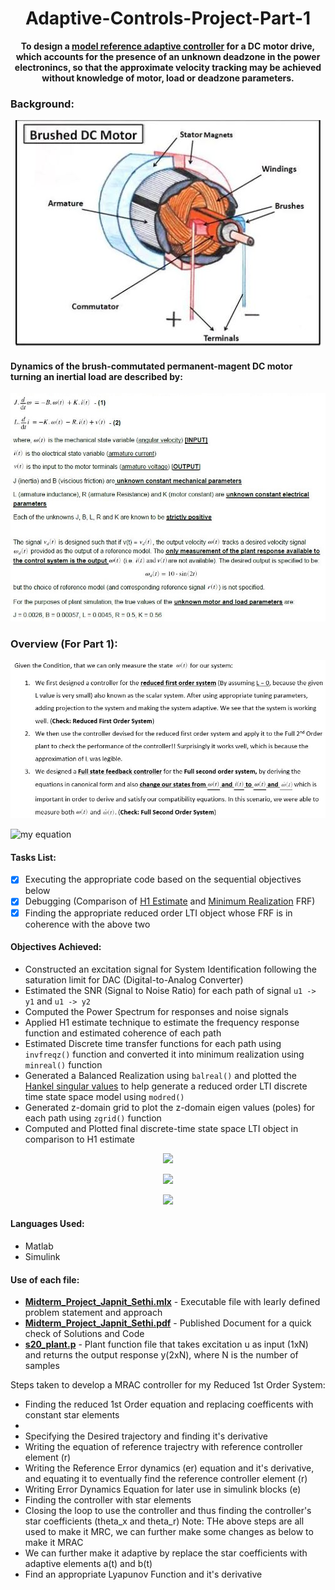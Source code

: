 # <div align="center">Adaptive-Controls-Project-Part-1</div>
**<div align="center"> To design a [model reference adaptive controller](http://www.phoneoximeter.org/uploads/media/EECE574-11_MRAC_01.pdf) for a DC motor drive, which accounts for the presence of an unknown deadzone in the power electronincs, so that the approximate velocity tracking may be achieved without knowledge of motor, load or deadzone parameters.</div>**

### Background:
<p align="center"><img src="Brushed DC Motor.JPG"> </p>

 #### Dynamics of the **brush-commutated permanent-magent DC motor** turning an inertial load are described by:


<p align="center"><img src="Background.JPG"> </p>

### Overview (For Part 1):

<p align="center"><img src="Overview_Part1.JPG"> </p>


![my equation](https://latex.codecogs.com/gif.download?%5Cdpi%7B150%7D%20J%5Cfrac%7Bd%5Comega%7D%7Bdt%7D%20%3D%20-B%5Comega%28t%29%20+%20Ki%28t%29%20%5Cnewline%20L%5Cfrac%7Bdi%7D%7Bdt%7D%20%3D%20-K%5Comega%28t%29%20-%20Ri%28t%29%20+%20v%28t%29)

#### Tasks List:
- [x] Executing the appropriate code based on the sequential objectives below
- [x] Debugging (Comparison of [H1 Estimate](https://community.sw.siemens.com/s/article/what-is-a-frequency-response-function-frf) and [Minimum Realization](https://en.wikipedia.org/wiki/Minimal_realization) FRF)
- [x] Finding the appropriate reduced order LTI object whose FRF is in coherence with the above two

#### Objectives Achieved: 

- Constructed an excitation signal for System Identification following the saturation limit for DAC (Digital-to-Analog Converter)
- Estimated the SNR (Signal to Noise Ratio) for each path of signal `u1 -> y1` and `u1 -> y2`
- Computed the Power Spectrum for responses and noise signals
- Applied H1 estimate technique to estimate the frequency response function and estimated coherence of each path
- Estimated Discrete time transfer functions for each path using `invfreqz()` function and converted it into minimum realization using `minreal()` function
- Generated a Balanced Realization using `balreal()` and plotted the [Hankel singular values](https://en.wikipedia.org/wiki/Hankel_singular_value) to help generate a reduced order LTI discrete time state space model using `modred()`
- Generated z-domain grid to plot the z-domain eigen values (poles) for each path using `zgrid()` function
- Computed and Plotted final discrete-time state space LTI object in comparison to H1 estimate




<p align="center"><img src="Hankel.jpeg"> </p>

<p align="center"><img src="zgrid.jpeg"> </p>

<p align="center"><img src="FinalPlots.jpeg"> </p>





#### Languages Used:
- Matlab
- Simulink

#### Use of each file:
- [**Midterm_Project_Japnit_Sethi.mlx**](Midterm_Project_Japnit_Sethi.mlx) - Executable file with learly defined problem statement and approach
- [**Midterm_Project_Japnit_Sethi.pdf**](Midterm_Project_Japnit_Sethi.pdf) - Published Document for a quick check of Solutions and Code
- [**s20_plant.p**](s20_plant.p) - Plant function file that takes excitation u as input (1xN) and returns the output response y(2xN), where N is the number of samples











Steps taken to develop a MRAC controller for my Reduced 1st Order System:
- Finding the reduced 1st Order equation and replacing coefficents with constant star elements
-
- Specifying the Desired trajectory and finding it's derivative
- Writing the equation of reference trajectry with reference controller element (r)
- Writing the Reference Error dynamics (er) equation and it's derivative, and equating it to eventually find the reference controller element (r)
- Writing Error Dynamics Equation for later use in simulink blocks (e)
- Finding the controller with star elements
- Closing the loop to use the controller and thus finding the controller's star coefficients (theta_x and theta_r)
Note: THe above steps are all used to make it MRC, we can further make some changes as below to make it MRAC
- We can further make it adaptive by replace the star coefficients with adaptive elements a(t) and b(t)
- Find an appropriate Lyapunov Function and it's derivative
